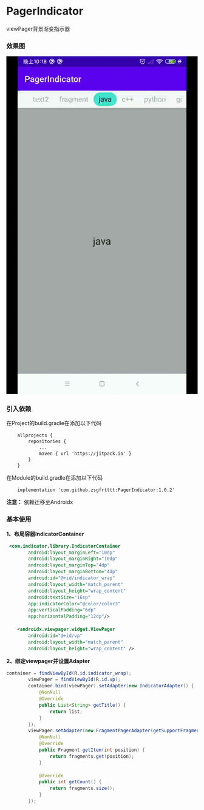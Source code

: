 # PagerIndicator
viewPager背景渐变指示器

### 效果图
![滑动演示](https://github.com/zsgfrtttt/PagerIndicator/blob/master/app/src/main/assets/a.gif)


### 引入依赖 
在Project的build.gradle在添加以下代码
```
	allprojects {
		repositories {
			...
			maven { url 'https://jitpack.io' }
		}
	}
```
在Module的build.gradle在添加以下代码
```
	implementation 'com.github.zsgfrtttt:PagerIndicator:1.0.2'
```
**注意：** 依赖迁移至Androidx

### 基本使用

**1、布局容器IndicatorContainer**

```xml
 <com.indicator.library.IndicatorContainer
        android:layout_marginLeft="10dp"
        android:layout_marginRight="10dp"
        android:layout_marginTop="4dp"
        android:layout_marginBottom="4dp"
        android:id="@+id/indicator_wrap"
        android:layout_width="match_parent"
        android:layout_height="wrap_content"
        android:textSize="16sp"
        app:indicatorColor="@color/color3"
        app:verticalPadding="6dp"
        app:horizontalPadding="12dp"/>

    <androidx.viewpager.widget.ViewPager
        android:id="@+id/vp"
        android:layout_width="match_parent"
        android:layout_height="wrap_content" />
```

**2、绑定viewpager并设置Adapter**
```java
container = findViewById(R.id.indicator_wrap);
        viewPager = findViewById(R.id.vp);
        container.bind(viewPager).setAdapter(new IndicatorAdapter() {
            @NonNull
            @Override
            public List<String> getTitle() {
                return list;
            }
        });
        viewPager.setAdapter(new FragmentPagerAdapter(getSupportFragmentManager()) {
            @NonNull
            @Override
            public Fragment getItem(int position) {
                return fragments.get(position);
            }

            @Override
            public int getCount() {
                return fragments.size();
            }
        });
```
